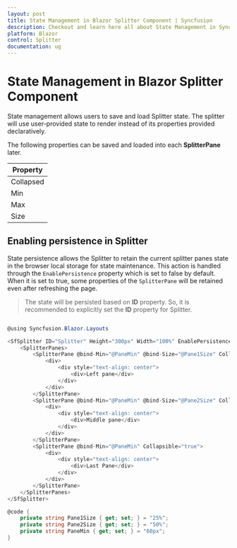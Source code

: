 ```yaml
---
layout: post
title: State Management in Blazor Splitter Component | Syncfusion
description: Checkout and learn here all about State Management in Syncfusion Blazor Splitter component and more.
platform: Blazor
control: Splitter
documentation: ug
---
```


# State Management in Blazor Splitter Component

State management allows users to save and load Splitter state. The splitter will use user-provided state to render instead of its properties provided declaratively.

The following properties can be saved and loaded into each **SplitterPane** later.

Property|
-----|
Collapsed |
Min |
Max |
Size |

## Enabling persistence in Splitter

State persistence allows the Splitter to retain the current splitter panes state in the browser local storage for state maintenance. This action is handled through the `EnablePersistence` property which is set to false by default. When it is set to true, some properties of the `SplitterPane` will be retained even after refreshing the page.

> The state will be persisted based on **ID** property. So, it is recommended to explicitly set the **ID** property for Splitter.

```csharp

@using Syncfusion.Blazor.Layouts

<SfSplitter ID="Splitter" Height="300px" Width="100%" EnablePersistence="true">
    <SplitterPanes>
        <SplitterPane @bind-Min="@PaneMin" @bind-Size="@Pane1Size" Collapsible="true">
            <div>
                <div style="text-align: center">
                    <div>Left pane</div>
                </div>
            </div>
        </SplitterPane>
        <SplitterPane @bind-Min="@PaneMin" @bind-Size="@Pane2Size" Collapsible="true">
            <div>
                <div style="text-align: center">
                    <div>Middle pane</div>
                </div>
            </div>
        </SplitterPane>
        <SplitterPane @bind-Min="@PaneMin" Collapsible="true">
            <div>
                <div style="text-align: center">
                    <div>Last Pane</div>
                </div>
            </div>
        </SplitterPane>
    </SplitterPanes>
</SfSplitter>

@code {
    private string Pane1Size { get; set; } = "25%";
    private string Pane2Size { get; set; } = "50%";
    private string PaneMin { get; set; } = "60px";
}
```